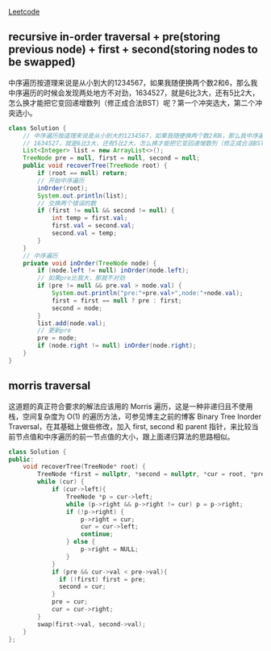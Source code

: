 [Leetcode](https://leetcode.com/problems/recover-binary-search-tree/)

## recursive in-order traversal + pre(storing previous node) + first + second(storing nodes to be swapped)
中序遍历按道理来说是从小到大的1234567，如果我随便换两个数2和6，那么我中序遍历的时候会发现两处地方不对劲，1634527，就是6比3大，还有5比2大，怎么换才能把它变回递增数列（修正成合法BST）呢？第一个冲突选大，第二个冲突选小。
```java
class Solution {
    // 中序遍历按道理来说是从小到大的1234567，如果我随便换两个数2和6，那么我中序遍历的时候会发现两处地方不对劲
    // 1634527，就是6比3大，还有5比2大，怎么换才能把它变回递增数列（修正成合法BST）呢？第一个冲突选大，第二个冲突选小
    List<Integer> list = new ArrayList<>();
    TreeNode pre = null, first = null, second = null;
    public void recoverTree(TreeNode root) {
        if (root == null) return;
        // 开始中序遍历
        inOrder(root);
        System.out.println(list);
        // 交换两个错误的数
        if (first != null && second != null) {
            int temp = first.val;
            first.val = second.val;
            second.val = temp;
        }
    }
    // 中序遍历
    private void inOrder(TreeNode node) {
        if (node.left != null) inOrder(node.left);
        // 如果pre比我大，那就不对劲
        if (pre != null && pre.val > node.val) {
            System.out.println("pre:"+pre.val+",node:"+node.val);
            first = first == null ? pre : first;
            second = node;
        }
        list.add(node.val);
        // 更新pre
        pre = node;
        if (node.right != null) inOrder(node.right);
    }
}
```
## morris traversal
这道题的真正符合要求的解法应该用的 Morris 遍历，这是一种非递归且不使用栈，空间复杂度为 O(1) 的遍历方法，可参见博主之前的博客 Binary Tree Inorder Traversal，在其基础上做些修改，加入 first, second 和 parent 指针，来比较当前节点值和中序遍历的前一节点值的大小，跟上面递归算法的思路相似。
```c++
class Solution {
public:
    void recoverTree(TreeNode* root) {
        TreeNode *first = nullptr, *second = nullptr, *cur = root, *pre = nullptr ;
        while (cur) {
            if (cur->left){
                TreeNode *p = cur->left;
                while (p->right && p->right != cur) p = p->right;
                if (!p->right) {
                    p->right = cur;
                    cur = cur->left;
                    continue;
                } else {
                    p->right = NULL;
                }  
            }
            if (pre && cur->val < pre->val){
              if (!first) first = pre;
              second = cur;
            }
            pre = cur;
            cur = cur->right;
        }
        swap(first->val, second->val);
    }
};
```
